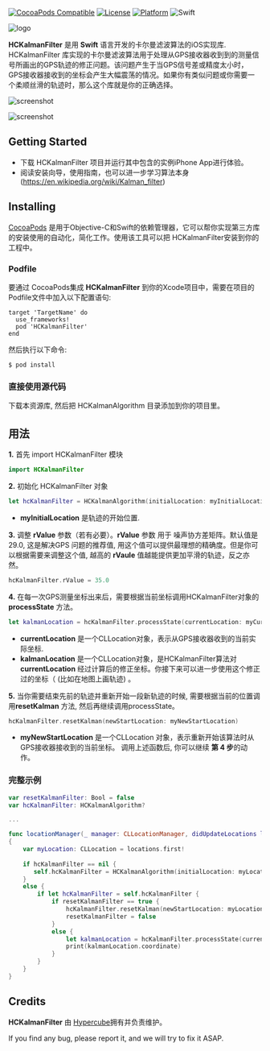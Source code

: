 [![CocoaPods Compatible](https://img.shields.io/cocoapods/v/HCKalmanFilter.svg)](http://cocoapods.org/pods/HCKalmanFilter)
[![License](https://img.shields.io/cocoapods/l/HCKalmanFilter.svg?style=flat)](http://cocoapods.org/pods/HCKalmanFilter)
[![Platform](https://img.shields.io/cocoapods/p/HCKalmanFilter.svg?style=flat)](http://cocoapods.org/pods/HCKalmanFilter)
![Swift](https://img.shields.io/badge/%20in-swift%203.1-orange.svg)

![logo](https://github.com/Hypercubesoft/HCKalmanFilter/blob/master/Images/HCKalmanFilterLogo.png)

**HCKalmanFilter** 是用 **Swift** 语言开发的卡尔曼滤波算法的iOS实现库. HCKalmanFilter 库实现的卡尔曼滤波算法用于处理从GPS接收器收到到的测量信号所画出的GPS轨迹的修正问题。该问题产生于当GPS信号差或精度太小时，GPS接收器接收到的坐标会产生大幅震荡的情况。如果你有类似问题或你需要一个柔顺丝滑的轨迹时，那么这个库就是你的正确选择。

![screenshot](https://github.com/Hypercubesoft/HCKalmanFilter/blob/master/Images/Screenshots/HCKalmanFilterSC1.png)

![screenshot](https://github.com/Hypercubesoft/HCKalmanFilter/blob/master/Images/Screenshots/HCKalmanFilterSC2.png)


## Getting Started

* 下载 HCKalmanFilter 项目并运行其中包含的实例iPhone App进行体验。
* 阅读安装向导，使用指南，也可以进一步学习算法本身(https://en.wikipedia.org/wiki/Kalman_filter)

## Installing

[CocoaPods](https://cocoapods.org/) 是用于Objective-C和Swift的依赖管理器，它可以帮你实现第三方库的安装使用的自动化，简化工作。使用该工具可以把 HCKalmanFilter安装到你的工程中。

### Podfile

要通过 CocoaPods集成 **HCKalmanFilter** 到你的Xcode项目中，需要在项目的 Podfile文件中加入以下配置语句:

```
target 'TargetName' do
  use_frameworks!
  pod 'HCKalmanFilter'
end
```

然后执行以下命令:

```
$ pod install
```

### 直接使用源代码

下载本资源库, 然后把 HCKalmanAlgorithm 目录添加到你的项目里。


## 用法
**1.** 首先 import HCKalmanFilter 模块

```swift
import HCKalmanFilter
```

**2.** 初始化 HCKalmanFilter 对象

```swift
let hcKalmanFilter = HCKalmanAlgorithm(initialLocation: myInitialLocation)
```
* **myInitialLocation** 是轨迹的开始位置.


**3.** 调整 **rValue** 参数（若有必要）。**rValue** 参数 用于 噪声协方差矩阵。默认值是29.0, 这是解决GPS 问题的推荐值, 用这个值可以提供最理想的精确度。但是你可以根据需要来调整这个值, 越高的 **rVaule** 值越能提供更加平滑的轨迹，反之亦然。

```swift
hcKalmanFilter.rValue = 35.0
```

**4.** 在每一次GPS测量坐标出来后，需要根据当前坐标调用HCKalmanFilter对象的 **processState** 方法。

```swift
let kalmanLocation = hcKalmanFilter.processState(currentLocation: myCurrentLocation)
```
* **currentLocation** 是一个CLLocation对象，表示从GPS接收器收到的当前实际坐标.
* **kalmanLocation** 是一个CLLocation对象，是HCKalmanFilter算法对 **currentLocation** 经过计算后的修正坐标。你接下来可以进一步使用这个修正过的坐标（ (比如在地图上画轨迹) 。

**5.** 当你需要结束先前的轨迹并重新开始一段新轨迹的时候, 需要根据当前的位置调用**resetKalman** 方法, 然后再继续调用processState。

```swift
hcKalmanFilter.resetKalman(newStartLocation: myNewStartLocation)
```

* **myNewStartLocation** 是一个CLLocation 对象，表示重新开始该算法时从GPS接收器接收到的当前坐标。
调用上述函数后, 你可以继续 **第 4 步**的动作。


### 完整示例

```swift
var resetKalmanFilter: Bool = false
var hcKalmanFilter: HCKalmanAlgorithm?

...

func locationManager(_ manager: CLLocationManager, didUpdateLocations locations: [CLLocation])
{
    var myLocation: CLLocation = locations.first!
    
    if hcKalmanFilter == nil {
       self.hcKalmanFilter = HCKalmanAlgorithm(initialLocation: myLocation)
    }
    else {
        if let hcKalmanFilter = self.hcKalmanFilter {
            if resetKalmanFilter == true {
                hcKalmanFilter.resetKalman(newStartLocation: myLocation)
                resetKalmanFilter = false
            }
            else {
                let kalmanLocation = hcKalmanFilter.processState(currentLocation: myLocation)
                print(kalmanLocation.coordinate)
            }
        }
    }
}

```

## Credits

**HCKalmanFilter** 由 [Hypercube](http://hypercubesoft.com/)拥有并负责维护。

If you find any bug, please report it, and we will try to fix it ASAP.
